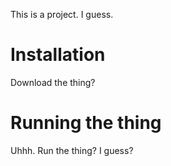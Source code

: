 This is a project.  I guess.

# Installation
Download the thing?

# Running the thing
Uhhh.  Run the thing? I guess?

